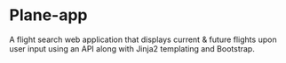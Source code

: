 # Plane-app
A flight search web application that displays current & future flights upon user input using an API along with Jinja2 templating and Bootstrap.
